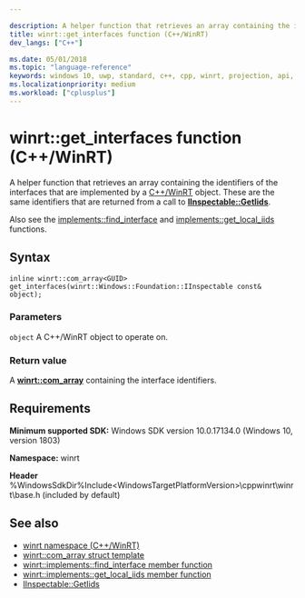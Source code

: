 ```yaml
---

description: A helper function that retrieves an array containing the identifiers of the interfaces that are implemented by a C++/WinRT object.
title: winrt::get_interfaces function (C++/WinRT)
dev_langs: ["C++"]

ms.date: 05/01/2018
ms.topic: "language-reference"
keywords: windows 10, uwp, standard, c++, cpp, winrt, projection, api, reference, interface, identifiers, IInspectable, GetIids
ms.localizationpriority: medium
ms.workload: ["cplusplus"]
---
```


# winrt::get_interfaces function (C++/WinRT)
A helper function that retrieves an array containing the identifiers of the interfaces that are implemented by a [C++/WinRT](/windows/uwp/cpp-and-winrt-apis/intro-to-using-cpp-with-winrt) object. These are the same identifiers that are returned from a call to [**IInspectable::GetIids**](/windows/win32/api/inspectable/nf-inspectable-iinspectable-getiids).

Also see the [implements::find_interface](./implements.md#implementsfind_interface-function) and [implements::get_local_iids](./implements.md#implementsget_local_iids-function) functions.

## Syntax
```cppwinrt
inline winrt::com_array<GUID> get_interfaces(winrt::Windows::Foundation::IInspectable const& object);
```

### Parameters
`object`
A C++/WinRT object to operate on.

### Return value 
A [**winrt::com_array**](com-array.md) containing the interface identifiers.

## Requirements
**Minimum supported SDK:** Windows SDK version 10.0.17134.0 (Windows 10, version 1803)

**Namespace:** winrt

**Header** %WindowsSdkDir%Include\<WindowsTargetPlatformVersion>\cppwinrt\winrt\base.h (included by default)

## See also 
* [winrt namespace (C++/WinRT)](winrt.md)
* [winrt::com_array struct template](com-ptr.md)
* [winrt::implements::find_interface member function](./implements.md#implementsfind_interface-function)
* [winrt::implements::get_local_iids member function](./implements.md#implementsget_local_iids-function) 
* [IInspectable::GetIids](/windows/win32/api/inspectable/nf-inspectable-iinspectable-getiids)